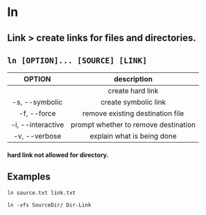 # ln

**Link** > create links for files and directories.
---

` ln [OPTION]... [SOURCE] [LINK] `
---

| **OPTION** | description |
|:---:|:---:|
| |  create hard link |
| -s, --symbolic | create symbolic link |
| -f, --force | remove existing destination file |
| -i, --interactive | prompt whether to remove destination |
| -v, --verbose | explain what is being done |

#### hard link not allowed for directory.

## Examples
` ln source.txt link.txt `

` ln -vfs SourceDir/ Dir-Link `